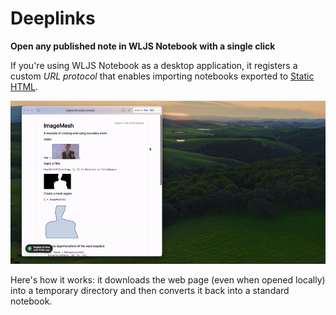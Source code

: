 # Deeplinks

__Open any published note in WLJS Notebook with a single click__

If you're using WLJS Notebook as a desktop application, it registers a custom *URL protocol* that enables importing notebooks exported to [Static HTML](frontend/Exporting/Static%20HTML.md).

![](./../../URLProtocol-ezgif.com-optimize.gif)

Here's how it works: it downloads the web page (even when opened locally) into a temporary directory and then converts it back into a standard notebook.


